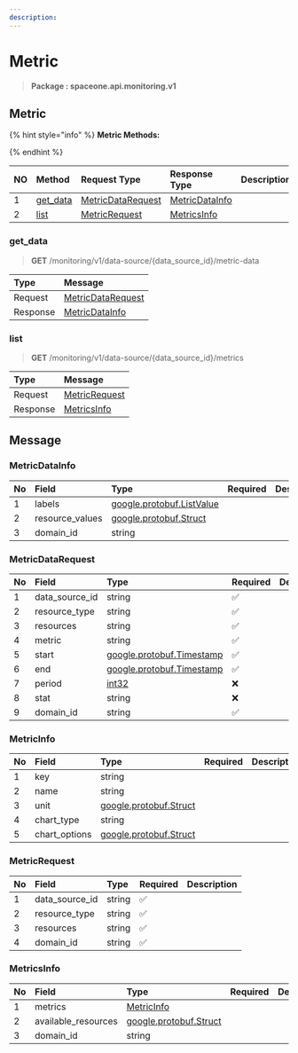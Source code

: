 ```yaml
---
description:  
---
```

# Metric

>  **Package : spaceone.api.monitoring.v1**

## Metric

{% hint style="info" %}
**Metric Methods:**

{%  endhint %}


| NO |  Method | Request Type | Response Type | Description |
| :--- | :--- | :--- | :--- | :--- |
| 1 | [get_data](Metric.md#get_data)| [MetricDataRequest](Metric.md#metricdatarequest) | [MetricDataInfo](Metric.md#metricdatainfo) |  |
| 2 | [list](Metric.md#list)| [MetricRequest](Metric.md#metricrequest) | [MetricsInfo](Metric.md#metricsinfo) |  |

### get_data
> **GET** /monitoring/v1/data-source/{data_source_id}/metric-data
>



| Type | Message |
| :--- | :--- |
| Request | [MetricDataRequest](Metric.md#metricdatarequest) |
| Response |  [MetricDataInfo](Metric.md#metricdatainfo)  |



### list
> **GET** /monitoring/v1/data-source/{data_source_id}/metrics
>



| Type | Message |
| :--- | :--- |
| Request | [MetricRequest](Metric.md#metricrequest) |
| Response |  [MetricsInfo](Metric.md#metricsinfo)  |





## Message

### MetricDataInfo
| No | Field | Type | Required | Description |
| :--- | :--- | :--- | :--- | :--- |
| 1 | labels |[google.protobuf.ListValue](https://developers.google.com/protocol-buffers/docs/reference/overview) | ||
| 2 | resource_values |[google.protobuf.Struct](https://github.com/protocolbuffers/protobuf/blob/master/src/google/protobuf/struct.proto) | ||
| 3 | domain_id |string | ||

### MetricDataRequest
| No | Field | Type | Required | Description |
| :--- | :--- | :--- | :--- | :--- |
| 1 | data_source_id |string |✅ ||
| 2 | resource_type |string |✅ ||
| 3 | resources |string |✅ ||
| 4 | metric |string |✅ ||
| 5 | start |[google.protobuf.Timestamp](https://github.com/protocolbuffers/protobuf/blob/master/src/google/protobuf/timestamp.proto) |✅ ||
| 6 | end |[google.protobuf.Timestamp](https://github.com/protocolbuffers/protobuf/blob/master/src/google/protobuf/timestamp.proto) |✅ ||
| 7 | period |[int32](https://github.com/protocolbuffers/protobuf/blob/master/src/google/protobuf/type.proto) |❌ ||
| 8 | stat |string |❌ ||
| 9 | domain_id |string |✅ ||

### MetricInfo
| No | Field | Type | Required | Description |
| :--- | :--- | :--- | :--- | :--- |
| 1 | key |string | ||
| 2 | name |string | ||
| 3 | unit |[google.protobuf.Struct](https://github.com/protocolbuffers/protobuf/blob/master/src/google/protobuf/struct.proto) | ||
| 4 | chart_type |string | ||
| 5 | chart_options |[google.protobuf.Struct](https://github.com/protocolbuffers/protobuf/blob/master/src/google/protobuf/struct.proto) | ||

### MetricRequest
| No | Field | Type | Required | Description |
| :--- | :--- | :--- | :--- | :--- |
| 1 | data_source_id |string |✅ ||
| 2 | resource_type |string |✅ ||
| 3 | resources |string |✅ ||
| 4 | domain_id |string |✅ ||

### MetricsInfo
| No | Field | Type | Required | Description |
| :--- | :--- | :--- | :--- | :--- |
| 1 | metrics |[MetricInfo](Metric.md#metricinfo) | ||
| 2 | available_resources |[google.protobuf.Struct](https://github.com/protocolbuffers/protobuf/blob/master/src/google/protobuf/struct.proto) | ||
| 3 | domain_id |string | ||
